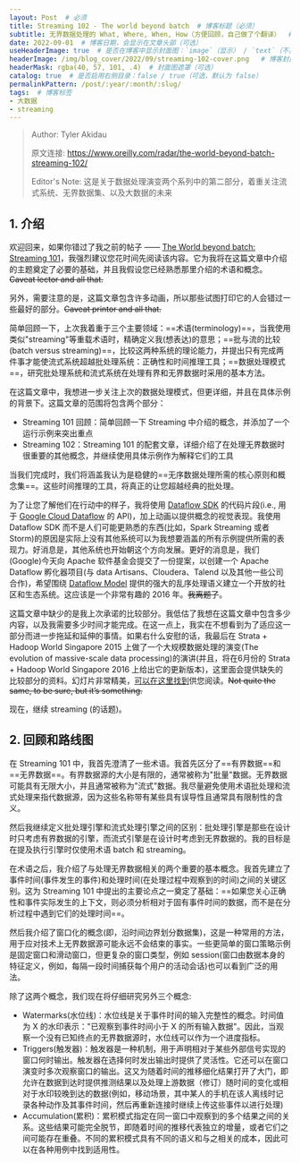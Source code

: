 ```yaml
---
layout: Post  # 必须
title: Streaming 102 - The world beyond batch  # 博客标题（必须）
subtitle: 无界数据处理的 What, Where, When, How（方便回顾，自己做了个翻译）  # 博客副标题（可选）
date: 2022-09-01  # 博客日期，会显示在文章头部（可选）
useHeaderImage: true  # 是否在博客中显示封面图：`image`（显示） / `text`（不显示）（可选，默认为 `text`）
headerImage: /img/blog_cover/2022/09/streaming-102-cover.png   # 博客封面图（必须，即使上一项选了 `text`，图片也需要在首页显示）
headerMask: rgba(40, 57, 101, .4)  # 封面图遮罩（可选）
catalog: true  # 是否启用右侧目录：false / true（可选，默认为 false）
permalinkPattern: /post/:year/:month/:slug/
tags:  # 博客标签
- 大数据
- streaming
---
```


> Author: Tyler Akidau
>
> 原文连接: https://www.oreilly.com/radar/the-world-beyond-batch-streaming-102/
>
> Editor's Note: 这是关于数据处理演变两个系列中的第二部分，着重关注流式系统、无界数据集、以及大数据的未来

## 1. 介绍

欢迎回来，如果你错过了我之前的帖子 —— [The World beyond batch: Streaming 101]()，我强烈建议您花时间先阅读该内容。它为我将在这篇文章中介绍的主题奠定了必要的基础，并且我假设您已经熟悉那里介绍的术语和概念。~~Caveat lector and all that.~~

另外，需要注意的是，这篇文章包含许多动画，所以那些试图打印它的人会错过一些最好的部分。~~Caveat printor and all that.~~

简单回顾一下，上次我着重于三个主要领域：==术语(terminology)==，当我使用类似"streaming"等重载术语时，精确定义我(想表达)的意思；==批与流的比较(batch versus streaming)==，比较这两种系统的理论能力，并提出只有完成两件事才能使流式系统超越批处理系统：正确性和时间推理工具；==数据处理模式==，研究批处理系统和流式系统在处理有界和无界数据时采用的基本方法。

在这篇文章中，我想进一步关注上次的数据处理模式，但更详细，并且在具体示例的背景下。这篇文章的范围将包含两个部分：

- Streaming 101 回顾：简单回顾一下 Streaming 中介绍的概念，并添加了一个运行示例来突出重点
- Streaming 102：Streaming 101 的配套文章，详细介绍了在处理无界数据时很重要的其他概念，并继续使用具体示例作为解释它们的工具

当我们完成时，我们将涵盖我认为是稳健的==无序数据处理所需的核心原则和概念集==。这些时间推理的工具，将真正的让您超越经典的批处理。

为了让您了解他们在行动中的样子，我将使用 [Dataflow SDK](https://github.com/GoogleCloudPlatform/DataflowJavaSDK) 的代码片段(i.e., 用于 [Google Cloud Dataflow](https://cloud.google.com/dataflow/) 的 API)，加上动画以提供概念的视觉表现。我使用 Dataflow SDK 而不是人们可能更熟悉的东西(比如，Spark Streaming 或者 Storm)的原因是实际上没有其他系统可以为我想要涵盖的所有示例提供所需的表现力。好消息是，其他系统也开始朝这个方向发展。更好的消息是，我们(Google)今天向 Apache 软件基金会提交了一份提案，以创建一个 Apache Dataflow 孵化器项目(与 data Artisans、Cloudera、Talend 以及其他一些公司合作)，希望围绕 [Dataflow Model](http://www.vldb.org/pvldb/vol8/p1792-Akidau.pdf) 提供的强大的乱序处理语义建立一个开放的社区和生态系统。这应该是一个非常有趣的 2016 年。~~我离题了~~。

这篇文章中缺少的是我上次承诺的比较部分。我低估了我想在这篇文章中包含多少内容，以及我需要多少时间才能完成。在这一点上，我实在不想看到为了适应这一部分而进一步拖延和延伸的事情。如果右什么安慰的话，我最后在 Strata + Hadoop World Singapore 2015 上做了一个大规模数据处理的演变(The evolution of massive-scale data processing)的演讲(并且，将在6月份的 Strata + Hadoop World Singapore 2016 上给出它的更新版本)，这里面会提供缺失的比较部分的资料。幻灯片非常精美，[可以在这里找到](https://docs.google.com/presentation/d/10vs2PnjynYMtDpwFsqmSePtMnfJirCkXcHZ1SkwDg-s/present?slide=id.gd50fd6f86_0_224)供您阅读。~~Not quite the same, to be sure, but it’s something.~~

现在，继续 streaming (的话题)。

## 2. 回顾和路线图

在 Streaming 101 中，我首先澄清了一些术语。我首先区分了==有界数据==和==无界数据==。有界数据源的大小是有限的，通常被称为"批量"数据。无界数据可能具有无限大小，并且通常被称为"流式"数据。我尽量避免使用术语批处理和流式处理来指代数据源，因为这些名称带有某些具有误导性且通常具有限制性的含义。

然后我继续定义批处理引擎和流式处理引擎之间的区别：批处理引擎是那些在设计时只考虑有界数据的引擎，而流式引擎是在设计时考虑到无界数据的。我的目标是在提及执行引擎时仅使用术语 batch 和 streaming。

在术语之后，我介绍了与处理无界数据相关的两个重要的基本概念。我首先建立了事件时间(事件发生的事件)和处理时间(在处理过程中观察到的时间)之间的关键区别。这为 Streaming 101 中提出的主要论点之一奠定了基础：==如果您关心正确性和事件实际发生的上下文，则必须分析相对于固有事件时间的数据，而不是在分析过程中遇到它们的处理时间==。

然后我介绍了窗口化的概念(即，沿时间边界划分数据集)，这是一种常用的方法，用于应对技术上无界数据源可能永远不会结束的事实。一些更简单的窗口策略示例是固定窗口和滑动窗口，但更复杂的窗口类型，例如 session(窗口由数据本身的特征定义，例如，每隔一段时间捕获每个用户的活动会话)也可以看到广泛的用法。

除了这两个概念，我们现在将仔细研究另外三个概念:

- Watermarks(水位线)：水位线是关于事件时间的输入完整性的概念。时间值为 X 的水印表示："已观察到事件时间小于 X 的所有输入数据"。因此，当观察一个没有已知终点的无界数据源时，水位线可以作为一个进度指标。
- Triggers(触发器)：触发器是一种机制，用于声明相对于某些外部信号实现的窗口何时输出。触发器在选择何时发出输出时提供了灵活性。它还可以在窗口演变时多次观察窗口的输出。这又为随着时间的推移细化结果打开了大门，即允许在数据到达时提供推测结果以及处理上游数据（修订）随时间的变化或相对于水印较晚到达的数据(例如，移动场景，其中某人的手机在该人离线时记录各种动作及其事件时间，然后再重新连接时继续上传这些事件以进行处理)
- Accumulation(累积)：累积模式指定在同一窗口中观察到的多个结果之间的关系。这些结果可能完全脱节，即随着时间的推移代表独立的增量，或者它们之间可能存在重叠。不同的累积模式具有不同的语义和与之相关的成本，因此可以在各种用例中找到适用性。
